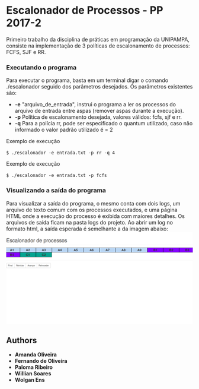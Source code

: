 # Escalonador de Processos - PP 2017-2
Primeiro trabalho da disciplina de práticas em programação da UNIPAMPA, consiste na implementação de 3 políticas de escalonamento de processos: FCFS, SJF e RR.
### Executando o programa

Para executar o programa, basta em um terminal digar o comando ./escalonador seguido dos parâmetros desejados. Os parâmetros existentes são:
* **-e** "arquivo_de_entrada", instrui o programa a ler os processos do arquivo de entrada entre aspas (remover aspas durante a execução).
* **-p** Política de escalonamento desejada, valores válidos: fcfs, sjf e rr.
* **-q** Para a polícia rr, pode ser especificado o quantum utilizado, caso não informado o valor padrão utilizado é = 2

Exemplo de execução

```
$ ./escalonador -e entrada.txt -p rr -q 4
```

Exemplo de execução

```
$ ./escalonador -e entrada.txt -p fcfs
```
### Visualizando a saída do programa

Para visualizar a saída do programa, o mesmo conta com dois logs, um arquivo de texto comum com os processos executados, e uma página HTML onde a execução do processo é exibida com maiores detalhes.
Os arquivos de saída ficam na pasta logs do projeto. Ao abrir um log no formato html, a saída esperada é semelhante a da imagem abaixo:
![alt text](https://github.com/wolganens/pp_etapa1/blob/master/loghtml.jpg)

## Authors

* **Amanda Oliveira**
* **Fernando de Oliveira**
* **Paloma Ribeiro**
* **Willian Soares**
* **Wolgan Ens**
